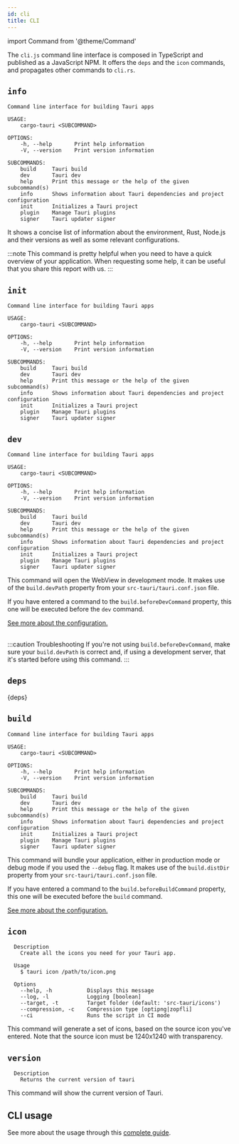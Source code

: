 ```yaml
---
id: cli
title: CLI
---
```


import Command from '@theme/Command'

The `cli.js` command line interface is composed in TypeScript and published as a JavaScript NPM. It offers the `deps` and the `icon` commands, and propagates other commands to `cli.rs`.

## `info`

<Command name="info" />

```
Command line interface for building Tauri apps

USAGE:
    cargo-tauri <SUBCOMMAND>

OPTIONS:
    -h, --help       Print help information
    -V, --version    Print version information

SUBCOMMANDS:
    build     Tauri build
    dev       Tauri dev
    help      Print this message or the help of the given subcommand(s)
    info      Shows information about Tauri dependencies and project configuration
    init      Initializes a Tauri project
    plugin    Manage Tauri plugins
    signer    Tauri updater signer
```

It shows a concise list of information about the environment, Rust, Node.js and their versions as well as some relevant configurations.

:::note
This command is pretty helpful when you need to have a quick overview of your application. When requesting some help, it can be useful that you share this report with us.
:::

## `init`

<Command name="init" />

```
Command line interface for building Tauri apps

USAGE:
    cargo-tauri <SUBCOMMAND>

OPTIONS:
    -h, --help       Print help information
    -V, --version    Print version information

SUBCOMMANDS:
    build     Tauri build
    dev       Tauri dev
    help      Print this message or the help of the given subcommand(s)
    info      Shows information about Tauri dependencies and project configuration
    init      Initializes a Tauri project
    plugin    Manage Tauri plugins
    signer    Tauri updater signer
```

## `dev`

<Command name="dev" />

```
Command line interface for building Tauri apps

USAGE:
    cargo-tauri <SUBCOMMAND>

OPTIONS:
    -h, --help       Print help information
    -V, --version    Print version information

SUBCOMMANDS:
    build     Tauri build
    dev       Tauri dev
    help      Print this message or the help of the given subcommand(s)
    info      Shows information about Tauri dependencies and project configuration
    init      Initializes a Tauri project
    plugin    Manage Tauri plugins
    signer    Tauri updater signer
```

This command will open the WebView in development mode. It makes use of the `build.devPath` property from your `src-tauri/tauri.conf.json` file.

If you have entered a command to the `build.beforeDevCommand` property, this one will be executed before the `dev` command.

<a href="/docs/api/config#build">See more about the configuration.</a><br/><br/>

:::caution Troubleshooting
If you're not using `build.beforeDevCommand`, make sure your `build.devPath` is correct and, if using a development server, that it's started before using this command.
:::

## `deps`

<Command name="deps" />

{deps}

## `build`

<Command name="build" />

```
Command line interface for building Tauri apps

USAGE:
    cargo-tauri <SUBCOMMAND>

OPTIONS:
    -h, --help       Print help information
    -V, --version    Print version information

SUBCOMMANDS:
    build     Tauri build
    dev       Tauri dev
    help      Print this message or the help of the given subcommand(s)
    info      Shows information about Tauri dependencies and project configuration
    init      Initializes a Tauri project
    plugin    Manage Tauri plugins
    signer    Tauri updater signer
```

This command will bundle your application, either in production mode or debug mode if you used the `--debug` flag. It makes use of the `build.distDir` property from your `src-tauri/tauri.conf.json` file.

If you have entered a command to the `build.beforeBuildCommand` property, this one will be executed before the `build` command.

<a href="/docs/api/config#build">See more about the configuration.</a>

## `icon`

<Command name="icon" />

```
  Description
    Create all the icons you need for your Tauri app.

  Usage
    $ tauri icon /path/to/icon.png

  Options
    --help, -h           Displays this message
    --log, -l            Logging [boolean]
    --target, -t         Target folder (default: 'src-tauri/icons')
    --compression, -c    Compression type [optipng|zopfli]
    --ci                 Runs the script in CI mode
```

This command will generate a set of icons, based on the source icon you've entered. Note that the source icon must be 1240x1240 with transparency.

## `version`

<Command name="--version" />

```
  Description
    Returns the current version of tauri
```

This command will show the current version of Tauri.

## CLI usage

See more about the usage through this [complete guide](/docs/development/development-cycle).
